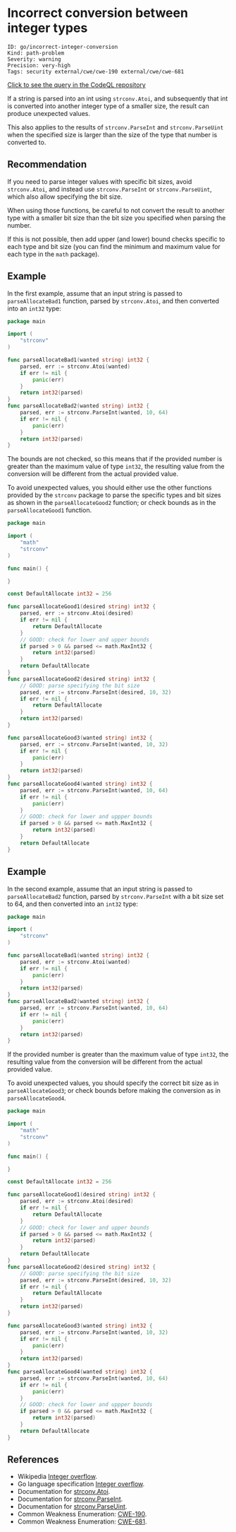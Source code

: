 # Incorrect conversion between integer types

```
ID: go/incorrect-integer-conversion
Kind: path-problem
Severity: warning
Precision: very-high
Tags: security external/cwe/cwe-190 external/cwe/cwe-681

```
[Click to see the query in the CodeQL repository](https://github.com/github/codeql-go/tree/main/ql/src/Security/CWE-681/IncorrectIntegerConversion.ql)

If a string is parsed into an int using `strconv.Atoi`, and subsequently that int is converted into another integer type of a smaller size, the result can produce unexpected values.

This also applies to the results of `strconv.ParseInt` and `strconv.ParseUint` when the specified size is larger than the size of the type that number is converted to.


## Recommendation
If you need to parse integer values with specific bit sizes, avoid `strconv.Atoi`, and instead use `strconv.ParseInt` or `strconv.ParseUint`, which also allow specifying the bit size.

When using those functions, be careful to not convert the result to another type with a smaller bit size than the bit size you specified when parsing the number.

If this is not possible, then add upper (and lower) bound checks specific to each type and bit size (you can find the minimum and maximum value for each type in the `math` package).


## Example
In the first example, assume that an input string is passed to `parseAllocateBad1` function, parsed by `strconv.Atoi`, and then converted into an `int32` type:


```go
package main

import (
	"strconv"
)

func parseAllocateBad1(wanted string) int32 {
	parsed, err := strconv.Atoi(wanted)
	if err != nil {
		panic(err)
	}
	return int32(parsed)
}
func parseAllocateBad2(wanted string) int32 {
	parsed, err := strconv.ParseInt(wanted, 10, 64)
	if err != nil {
		panic(err)
	}
	return int32(parsed)
}

```
The bounds are not checked, so this means that if the provided number is greater than the maximum value of type `int32`, the resulting value from the conversion will be different from the actual provided value.

To avoid unexpected values, you should either use the other functions provided by the `strconv` package to parse the specific types and bit sizes as shown in the `parseAllocateGood2` function; or check bounds as in the `parseAllocateGood1` function.


```go
package main

import (
	"math"
	"strconv"
)

func main() {

}

const DefaultAllocate int32 = 256

func parseAllocateGood1(desired string) int32 {
	parsed, err := strconv.Atoi(desired)
	if err != nil {
		return DefaultAllocate
	}
	// GOOD: check for lower and upper bounds
	if parsed > 0 && parsed <= math.MaxInt32 {
		return int32(parsed)
	}
	return DefaultAllocate
}
func parseAllocateGood2(desired string) int32 {
	// GOOD: parse specifying the bit size
	parsed, err := strconv.ParseInt(desired, 10, 32)
	if err != nil {
		return DefaultAllocate
	}
	return int32(parsed)
}

func parseAllocateGood3(wanted string) int32 {
	parsed, err := strconv.ParseInt(wanted, 10, 32)
	if err != nil {
		panic(err)
	}
	return int32(parsed)
}
func parseAllocateGood4(wanted string) int32 {
	parsed, err := strconv.ParseInt(wanted, 10, 64)
	if err != nil {
		panic(err)
	}
	// GOOD: check for lower and uppper bounds
	if parsed > 0 && parsed <= math.MaxInt32 {
		return int32(parsed)
	}
	return DefaultAllocate
}

```

## Example
In the second example, assume that an input string is passed to `parseAllocateBad2` function, parsed by `strconv.ParseInt` with a bit size set to 64, and then converted into an `int32` type:


```go
package main

import (
	"strconv"
)

func parseAllocateBad1(wanted string) int32 {
	parsed, err := strconv.Atoi(wanted)
	if err != nil {
		panic(err)
	}
	return int32(parsed)
}
func parseAllocateBad2(wanted string) int32 {
	parsed, err := strconv.ParseInt(wanted, 10, 64)
	if err != nil {
		panic(err)
	}
	return int32(parsed)
}

```
If the provided number is greater than the maximum value of type `int32`, the resulting value from the conversion will be different from the actual provided value.

To avoid unexpected values, you should specify the correct bit size as in `parseAllocateGood3`; or check bounds before making the conversion as in `parseAllocateGood4`.


```go
package main

import (
	"math"
	"strconv"
)

func main() {

}

const DefaultAllocate int32 = 256

func parseAllocateGood1(desired string) int32 {
	parsed, err := strconv.Atoi(desired)
	if err != nil {
		return DefaultAllocate
	}
	// GOOD: check for lower and upper bounds
	if parsed > 0 && parsed <= math.MaxInt32 {
		return int32(parsed)
	}
	return DefaultAllocate
}
func parseAllocateGood2(desired string) int32 {
	// GOOD: parse specifying the bit size
	parsed, err := strconv.ParseInt(desired, 10, 32)
	if err != nil {
		return DefaultAllocate
	}
	return int32(parsed)
}

func parseAllocateGood3(wanted string) int32 {
	parsed, err := strconv.ParseInt(wanted, 10, 32)
	if err != nil {
		panic(err)
	}
	return int32(parsed)
}
func parseAllocateGood4(wanted string) int32 {
	parsed, err := strconv.ParseInt(wanted, 10, 64)
	if err != nil {
		panic(err)
	}
	// GOOD: check for lower and uppper bounds
	if parsed > 0 && parsed <= math.MaxInt32 {
		return int32(parsed)
	}
	return DefaultAllocate
}

```

## References
* Wikipedia [Integer overflow](https://en.wikipedia.org/wiki/Integer_overflow).
* Go language specification [Integer overflow](https://golang.org/ref/spec#Integer_overflow).
* Documentation for [strconv.Atoi](https://golang.org/pkg/strconv/#Atoi).
* Documentation for [strconv.ParseInt](https://golang.org/pkg/strconv/#ParseInt).
* Documentation for [strconv.ParseUint](https://golang.org/pkg/strconv/#ParseUint).
* Common Weakness Enumeration: [CWE-190](https://cwe.mitre.org/data/definitions/190.html).
* Common Weakness Enumeration: [CWE-681](https://cwe.mitre.org/data/definitions/681.html).